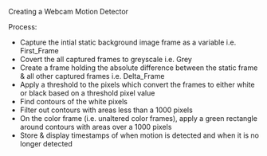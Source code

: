 Creating a Webcam Motion Detector

Process:
- Capture the intial static background image frame as a variable i.e. First_Frame
- Covert the all captured frames to greyscale i.e. Grey
- Create a frame holding the absolute difference between the static frame & all other captured frames i.e. Delta_Frame
- Apply a threshold to the pixels which convert the frames to either white or black based on a threshold pixel value
- Find contours of the white pixels
- Filter out contours with areas less than a 1000 pixels
- On the color frame (i.e. unaltered color frames), apply a green rectangle around contours with areas over a 1000 pixels
- Store & display timestamps of when motion is detected and when it is no longer detected

